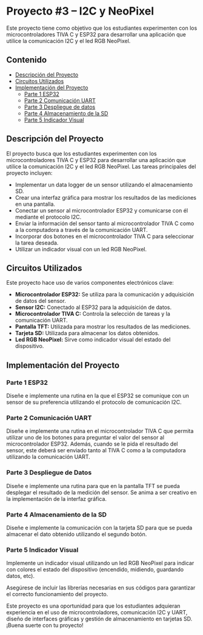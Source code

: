 
# Proyecto #3 – I2C y NeoPixel

Este proyecto tiene como objetivo que los estudiantes experimenten con los microcontroladores TIVA C y ESP32 para desarrollar una aplicación que utilice la comunicación I2C y el led RGB NeoPixel.

## Contenido

- [Descripción del Proyecto](#descripción-del-proyecto)
- [Circuitos Utilizados](#circuitos-utilizados)
- [Implementación del Proyecto](#implementación-del-proyecto)
  - [Parte 1 ESP32](#parte-1-esp32)
  - [Parte 2 Comunicación UART](#parte-2-comunicación-uart)
  - [Parte 3 Despliegue de datos](#parte-3-despliegue-de-datos)
  - [Parte 4 Almacenamiento de la SD](#parte-4-almacenamiento-de-la-sd)
  - [Parte 5 Indicador Visual](#parte-5-indicador-visual)

## Descripción del Proyecto

El proyecto busca que los estudiantes experimenten con los microcontroladores TIVA C y ESP32 para desarrollar una aplicación que utilice la comunicación I2C y el led RGB NeoPixel. Las tareas principales del proyecto incluyen:

- Implementar un data logger de un sensor utilizando el almacenamiento SD.
- Crear una interfaz gráfica para mostrar los resultados de las mediciones en una pantalla.
- Conectar un sensor al microcontrolador ESP32 y comunicarse con él mediante el protocolo I2C.
- Enviar la información del sensor tanto al microcontrolador TIVA C como a la computadora a través de la comunicación UART.
- Incorporar dos botones en el microcontrolador TIVA C para seleccionar la tarea deseada.
- Utilizar un indicador visual con un led RGB NeoPixel.

## Circuitos Utilizados

Este proyecto hace uso de varios componentes electrónicos clave:

- **Microcontrolador ESP32:** Se utiliza para la comunicación y adquisición de datos del sensor.
- **Sensor I2C:** Conectado al ESP32 para la adquisición de datos.
- **Microcontrolador TIVA C:** Controla la selección de tareas y la comunicación UART.
- **Pantalla TFT:** Utilizada para mostrar los resultados de las mediciones.
- **Tarjeta SD:** Utilizada para almacenar los datos obtenidos.
- **Led RGB NeoPixel:** Sirve como indicador visual del estado del dispositivo.

## Implementación del Proyecto

### Parte 1 ESP32

Diseñe e implemente una rutina en la que el ESP32 se comunique con un sensor de su preferencia utilizando el protocolo de comunicación I2C.

### Parte 2 Comunicación UART

Diseñe e implemente una rutina en el microcontrolador TIVA C que permita utilizar uno de los botones para preguntar el valor del sensor al microcontrolador ESP32. Además, cuando se le pida el resultado del sensor, este deberá ser enviado tanto al TIVA C como a la computadora utilizando la comunicación UART.

### Parte 3 Despliegue de Datos

Diseñe e implemente una rutina para que en la pantalla TFT se pueda desplegar el resultado de la medición del sensor. Se anima a ser creativo en la implementación de la interfaz gráfica.

### Parte 4 Almacenamiento de la SD

Diseñe e implemente la comunicación con la tarjeta SD para que se pueda almacenar el dato obtenido utilizando el segundo botón.

### Parte 5 Indicador Visual

Implemente un indicador visual utilizando un led RGB NeoPixel para indicar con colores el estado del dispositivo (encendido, midiendo, guardando datos, etc).

Asegúrese de incluir las librerías necesarias en sus códigos para garantizar el correcto funcionamiento del proyecto.

Este proyecto es una oportunidad para que los estudiantes adquieran experiencia en el uso de microcontroladores, comunicación I2C y UART, diseño de interfaces gráficas y gestión de almacenamiento en tarjetas SD. ¡Buena suerte con tu proyecto!
